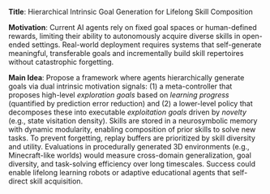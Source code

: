 **Title**: Hierarchical Intrinsic Goal Generation for Lifelong Skill Composition  

**Motivation**: Current AI agents rely on fixed goal spaces or human-defined rewards, limiting their ability to autonomously acquire diverse skills in open-ended settings. Real-world deployment requires systems that self-generate meaningful, transferable goals and incrementally build skill repertoires without catastrophic forgetting.  

**Main Idea**: Propose a framework where agents hierarchically generate goals via dual intrinsic motivation signals: (1) a meta-controller that proposes high-level *exploration goals* based on *learning progress* (quantified by prediction error reduction) and (2) a lower-level policy that decomposes these into executable *exploitation goals* driven by *novelty* (e.g., state visitation density). Skills are stored in a neurosymbolic memory with dynamic modularity, enabling composition of prior skills to solve new tasks. To prevent forgetting, replay buffers are prioritized by skill diversity and utility. Evaluations in procedurally generated 3D environments (e.g., Minecraft-like worlds) would measure cross-domain generalization, goal diversity, and task-solving efficiency over long timescales. Success could enable lifelong learning robots or adaptive educational agents that self-direct skill acquisition.
